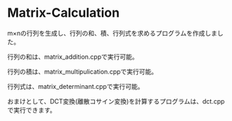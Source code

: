 # Matrix-Calculation

m×nの行列を生成し、行列の和、積、行列式を求めるプログラムを作成しました。

行列の和は、matrix_addition.cppで実行可能。

行列の積は、matrix_multipulication.cppで実行可能。

行列式は、matrix_determinant.cppで実行可能。

おまけとして、DCT変換(離散コサイン変換)を計算するプログラムは、dct.cppで実行できます。
